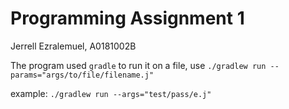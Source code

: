 # Programming Assignment 1
Jerrell Ezralemuel, A0181002B

The program used `gradle` to run it on a file, use 
`./gradlew run --params="args/to/file/filename.j"`

example: `./gradlew run --args="test/pass/e.j"`
